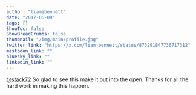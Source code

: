 ```yaml
---
author: "liamjbennett"
date: "2017-06-09"
tags: []
ShowToc: false
ShowBreadCrumbs: false
thumbnail: "/img/main/profile.jpg"
twitter_link: "https://x.com/liamjbennett/status/873291847736717312"
mastodon_link: ""
bluesky_link: ""
linkedin_link: ""
---
```


[@stack72](https://x.com/stack72) So glad to see this make it out into the open. Thanks for all the hard work in making this happen.

